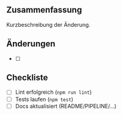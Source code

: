 ## Zusammenfassung
Kurzbeschreibung der Änderung.

## Änderungen
- [ ]

## Checkliste
- [ ] Lint erfolgreich (`npm run lint`)
- [ ] Tests laufen (`npm test`)
- [ ] Docs aktualisiert (README/PIPELINE/…)
